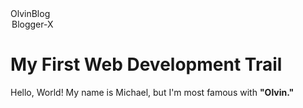 <!DOCTYPE html>
<html lang="en">
<head>
  <meta charset="UTF-8">
  <main>OlvinBlog</main>
</head>
<body>
  <legend>Blogger-X</legend>
  <h1>My First Web Development Trail</h1>
  <p>Hello, World! My name is Michael, but I'm most famous with <strong>"Olvin."</strong></p>
</body>
</html>
